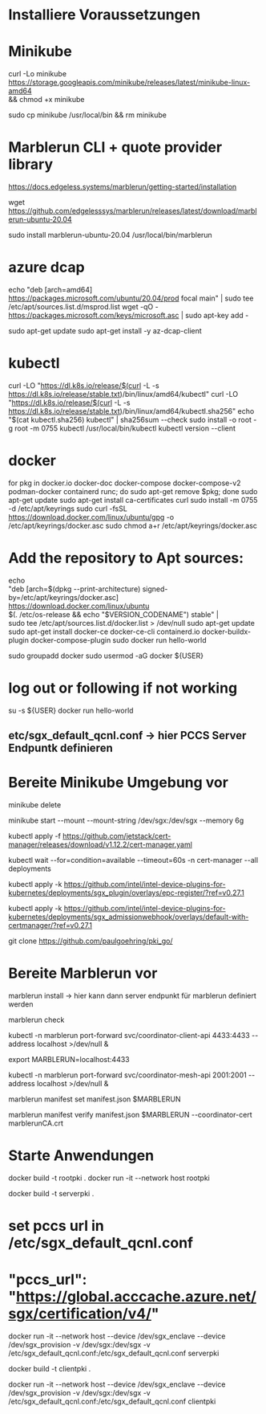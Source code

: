 # Installiere Voraussetzungen

# Minikube

curl -Lo minikube https://storage.googleapis.com/minikube/releases/latest/minikube-linux-amd64 \
  && chmod +x minikube

sudo cp minikube /usr/local/bin && rm minikube

# Marblerun CLI + quote provider library
https://docs.edgeless.systems/marblerun/getting-started/installation

wget https://github.com/edgelesssys/marblerun/releases/latest/download/marblerun-ubuntu-20.04

sudo install marblerun-ubuntu-20.04 /usr/local/bin/marblerun

# azure dcap
echo "deb [arch=amd64] https://packages.microsoft.com/ubuntu/20.04/prod focal main" | sudo tee /etc/apt/sources.list.d/msprod.list
wget -qO - https://packages.microsoft.com/keys/microsoft.asc | sudo apt-key add -

sudo apt-get update
sudo apt-get install -y az-dcap-client

# kubectl
curl -LO "https://dl.k8s.io/release/$(curl -L -s https://dl.k8s.io/release/stable.txt)/bin/linux/amd64/kubectl"
curl -LO "https://dl.k8s.io/release/$(curl -L -s https://dl.k8s.io/release/stable.txt)/bin/linux/amd64/kubectl.sha256"
echo "$(cat kubectl.sha256)  kubectl" | sha256sum --check
sudo install -o root -g root -m 0755 kubectl /usr/local/bin/kubectl
kubectl version --client


# docker
for pkg in docker.io docker-doc docker-compose docker-compose-v2 podman-docker containerd runc; do sudo apt-get remove $pkg; done
sudo apt-get update
sudo apt-get install ca-certificates curl
sudo install -m 0755 -d /etc/apt/keyrings
sudo curl -fsSL https://download.docker.com/linux/ubuntu/gpg -o /etc/apt/keyrings/docker.asc
sudo chmod a+r /etc/apt/keyrings/docker.asc

# Add the repository to Apt sources:
echo \
  "deb [arch=$(dpkg --print-architecture) signed-by=/etc/apt/keyrings/docker.asc] https://download.docker.com/linux/ubuntu \
  $(. /etc/os-release && echo "$VERSION_CODENAME") stable" | \
  sudo tee /etc/apt/sources.list.d/docker.list > /dev/null
sudo apt-get update
sudo apt-get install docker-ce docker-ce-cli containerd.io docker-buildx-plugin docker-compose-plugin
sudo docker run hello-world

sudo groupadd docker
sudo usermod -aG docker ${USER}
# log out or following if not working
su -s ${USER}
docker run hello-world


## etc/sgx_default_qcnl.conf -> hier PCCS Server Endpuntk definieren


# Bereite Minikube Umgebung vor

minikube delete

minikube start --mount --mount-string /dev/sgx:/dev/sgx --memory 6g

kubectl apply -f https://github.com/jetstack/cert-manager/releases/download/v1.12.2/cert-manager.yaml

kubectl wait --for=condition=available --timeout=60s -n cert-manager --all deployments

kubectl apply -k https://github.com/intel/intel-device-plugins-for-kubernetes/deployments/sgx_plugin/overlays/epc-register/?ref=v0.27.1

kubectl apply -k https://github.com/intel/intel-device-plugins-for-kubernetes/deployments/sgx_admissionwebhook/overlays/default-with-certmanager/?ref=v0.27.1


git clone https://github.com/paulgoehring/pki_go/

# Bereite Marblerun vor

marblerun install -> hier kann dann server endpunkt für marblerun definiert werden

marblerun check

kubectl -n marblerun port-forward svc/coordinator-client-api 4433:4433 --address localhost >/dev/null &

export MARBLERUN=localhost:4433

kubectl -n marblerun port-forward svc/coordinator-mesh-api 2001:2001 --address localhost >/dev/null &


marblerun manifest set manifest.json $MARBLERUN 

marblerun manifest verify manifest.json $MARBLERUN --coordinator-cert marblerunCA.crt


# Starte Anwendungen

docker build -t rootpki .
docker run -it --network host rootpki

docker build -t serverpki .
# set pccs url in /etc/sgx_default_qcnl.conf
# "pccs_url": "https://global.acccache.azure.net/sgx/certification/v4/"

docker run -it --network host --device /dev/sgx_enclave --device /dev/sgx_provision -v /dev/sgx:/dev/sgx -v /etc/sgx_default_qcnl.conf:/etc/sgx_default_qcnl.conf  serverpki


docker build -t clientpki .

docker run -it --network host --device /dev/sgx_enclave --device /dev/sgx_provision -v /dev/sgx:/dev/sgx -v /etc/sgx_default_qcnl.conf:/etc/sgx_default_qcnl.conf  clientpki